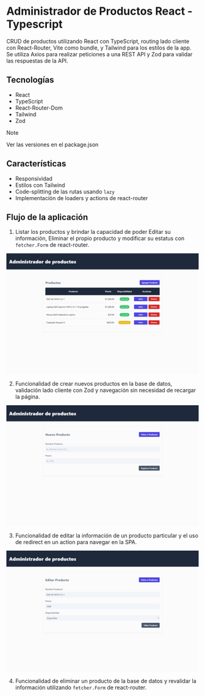 # Administrador de Productos React - Typescript

CRUD de productos utilizando React con TypeScript, routing lado cliente con React-Router, Vite como bundle,  y Tailwind para los estilos de la app. Se utiliza Axios para realizar peticiones a una REST API y Zod para validar las respuestas de la API.

## Tecnologías

* React
* TypeScript
* React-Router-Dom
* Tailwind
* Zod

> [!NOTE]
> Ver las versiones en el package.json

## Características

* Responsividad
* Estilos con Tailwind
* Code-splitting de las rutas usando `lazy`
* Implementación de loaders y actions de react-router

## Flujo de la aplicación

1. Listar los productos y brindar la capacidad de poder Editar su información, Eliminar el propio producto y modificar su estatus con `fetcher.Form` de react-router.

![Products list screen](multimedia/product-list.jpeg)

2. Funcionalidad de crear nuevos productos en la base de datos, validación lado cliente con Zod y navegación sin necesidad de recargar la página.

![New product screen](multimedia/new-product.jpeg)

3. Funcionalidad de editar la información de un producto particular y el uso de redirect en un action para navegar en la SPA.

![Products edit screen](multimedia/edit-product.jpeg)

4. Funcionalidad de eliminar un producto de la base de datos y revalidar la información utilizando `fetcher.Form` de react-router.
